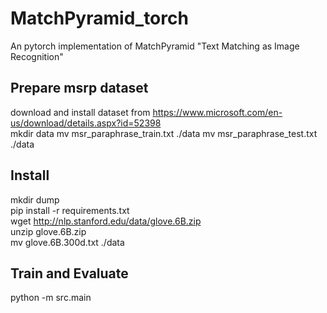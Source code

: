 # MatchPyramid_torch
An pytorch implementation of MatchPyramid "Text Matching as Image Recognition"

## Prepare msrp dataset
download and install dataset from https://www.microsoft.com/en-us/download/details.aspx?id=52398   
mkdir data
mv msr_paraphrase_train.txt ./data
mv msr_paraphrase_test.txt ./data

## Install
mkdir dump  
pip install -r requirements.txt  
wget http://nlp.stanford.edu/data/glove.6B.zip  
unzip glove.6B.zip  
mv glove.6B.300d.txt ./data

## Train and Evaluate
python -m src.main

